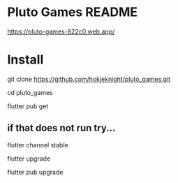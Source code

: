 # Pluto Games README

https://pluto-games-822c0.web.app/

# Install
git clone https://github.com/hokieknight/pluto_games.git

cd pluto_games

flutter pub get

## if that does not run try...
flutter channel stable

flutter upgrade

flutter pub upgrade
